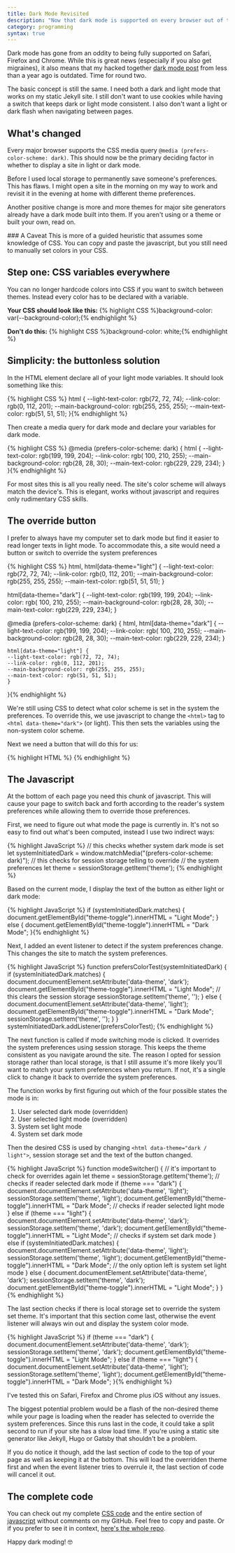 ```yaml
---
title: Dark Mode Revisited
description: "Now that dark mode is supported on every browser out of the box, implementing it with CSS has changed."
category: programming
syntax: true 
--- 
```


Dark mode has gone from an oddity to being fully supported on Safari, Firefox and Chrome. While this is great news (especially if you also get migraines), it also means that my hacked together [dark mode post](/blog/dark-mode "Adding Dark Mode to a Static Site") from less than a year ago is outdated. Time for round two. 

The basic concept is still the same. I need both a dark and light mode that works on my static Jekyll site. I still don't want to use cookies while having a switch that keeps dark or light mode consistent. I also don't want a light or dark flash when navigating between pages. 

## What's changed

Every major browser supports the CSS media query `@media (prefers-color-scheme: dark)`. This should now be the primary deciding factor in whether to display a site in light or dark mode. 

Before I used local storage to permanently save someone's preferences. This has flaws. I might open a site in the morning on my way to work and revisit it in the evening at home with different theme preferences. 

Another positive change is more and more themes for major site generators already have a dark mode built into them. If you aren't using or a theme or built your own, read on. 

<aside markdown=1> 
### A Caveat
This is more of a guided heuristic that assumes some knowledge of CSS. You can copy and paste the javascript, but you still need to manually set colors in your CSS.
</aside>

## Step one: CSS variables everywhere

You can no longer hardcode colors into CSS if you want to switch between themes. Instead every color has to be declared with a variable. 

**Your CSS should look like this:**
{% highlight CSS  %}background-color: var(--background-color);{% endhighlight %}

**Don't do this:**
 {% highlight CSS  %}background-color: white;{% endhighlight %}
 
## Simplicity: the buttonless solution 
 
In the HTML element declare all of your light mode variables. It should look something like this: 

{% highlight CSS  %}
html { 
	--light-text-color: rgb(72, 72, 74);
  	--link-color: rgb(0, 112, 201);
  	--main-background-color: rgb(255, 255, 255);
  	--main-text-color: rgb(51, 51, 51);
}{% endhighlight %}

Then create a media query for dark mode and declare your variables for dark mode.

{% highlight CSS  %}
@media (prefers-color-scheme: dark) {
	html {
		--light-text-color: rgb(199, 199, 204);
  		--link-color: rgb( 100, 210, 255);
  		--main-background-color: rgb(28, 28, 30);
  		--main-text-color: rgb(229, 229, 234);
	}
}{% endhighlight %}

For most sites this is all you really need. The site's color scheme  will always match the device's. This is elegant, works without javascript and requires only rudimentary CSS skills. 

## The override button 

I prefer to always have my computer set to dark mode but find it easier to read longer texts in light mode. To accommodate this, a site would need a button or switch to override the system preferences  

{% highlight CSS  %}
html, html[data-theme="light"] { 
	--light-text-color: rgb(72, 72, 74);
  	--link-color: rgb(0, 112, 201);
  	--main-background-color: rgb(255, 255, 255);
  	--main-text-color: rgb(51, 51, 51);
}

html[data-theme="dark"] {
		--light-text-color: rgb(199, 199, 204);
  		--link-color: rgb( 100, 210, 255);
  		--main-background-color: rgb(28, 28, 30);
  		--main-text-color: rgb(229, 229, 234);
	}

@media (prefers-color-scheme: dark) {
	html, html[data-theme="dark"] {
		--light-text-color: rgb(199, 199, 204);
  		--link-color: rgb( 100, 210, 255);
  		--main-background-color: rgb(28, 28, 30);
  		--main-text-color: rgb(229, 229, 234);
	}
	
	html[data-theme="light"] { 
	--light-text-color: rgb(72, 72, 74);
  	--link-color: rgb(0, 112, 201);
  	--main-background-color: rgb(255, 255, 255);
  	--main-text-color: rgb(51, 51, 51);
	}
}{% endhighlight %}

We're still using CSS to detect what color scheme is set in the system the preferences. To override this, we use javascript to change the `<html>` tag to `<html data-theme="dark">` (or light). This then sets the variables using the non-system color scheme. 

Next we need a button that will do this for us: 

{% highlight HTML %}
<a id="theme-toggle" onclick="modeSwitcher()" class="theme-toggle-button"></a>{% endhighlight %}

## The Javascript 

At the bottom of each page you need this chunk of javascript. This will cause your page to switch back and forth according to the reader's system preferences while allowing them to override those preferences. 

First, we need to figure out what mode the page is currently in. It's not so easy to find out what's been computed, instead I use two indirect ways: 

{% highlight JavaScript %}
// this checks whether system dark mode is set 
let systemInitiatedDark = window.matchMedia("(prefers-color-scheme: dark)"); 
// this checks for session storage telling to override
// the system preferences 
let theme = sessionStorage.getItem('theme');
{% endhighlight %}

Based on the current mode, I display the text of the button as either light or dark mode: 

{% highlight JavaScript %}
if (systemInitiatedDark.matches) {
	document.getElementById("theme-toggle").innerHTML = "Light Mode";
} else {
	document.getElementById("theme-toggle").innerHTML = "Dark Mode";
}{% endhighlight %}

Next, I added an event listener to detect if the system preferences change. This changes the site to match the system preferences. 

{% highlight JavaScript %}
function prefersColorTest(systemInitiatedDark) {
  if (systemInitiatedDark.matches) {
  	document.documentElement.setAttribute('data-theme', 'dark');		
   	document.getElementById("theme-toggle").innerHTML = "Light Mode";
   	// this clears the session storage 
   	sessionStorage.setItem('theme', '');
  } else {
  	document.documentElement.setAttribute('data-theme', 'light');
    document.getElementById("theme-toggle").innerHTML = "Dark Mode";
    sessionStorage.setItem('theme', '');
  }
}
systemInitiatedDark.addListener(prefersColorTest);
{% endhighlight %}

The next function is called if mode switching mode is clicked. It overrides the system preferences using session storage. This keeps the theme consistent as you navigate around the site. The reason I opted for session storage rather than local storage, is that I still assume it's more likely you'll want to match your system preferences when you return. If not, it's a single click to change it back to override the system preferences. 

The function works by first figuring out which of the four possible states the mode is in: 

1. User selected dark mode (overridden)   
2. User selected light mode (overridden)
3. System set light mode
4. System set dark mode 

Then the desired CSS is used by changing `<html data-theme="dark / light">`, session storage set and the text of the button changed.  

{% highlight JavaScript %}
function modeSwitcher() {
// it's important to check for overrides again 
	let theme = sessionStorage.getItem('theme');
	// checks if reader selected dark mode 
	if (theme === "dark") {
		document.documentElement.setAttribute('data-theme', 'light');
		sessionStorage.setItem('theme', 'light');
		document.getElementById("theme-toggle").innerHTML = "Dark Mode";
		// checks if reader selected light mode 
	}	else if (theme === "light") {
		document.documentElement.setAttribute('data-theme', 'dark');
		sessionStorage.setItem('theme', 'dark');
		document.getElementById("theme-toggle").innerHTML = "Light Mode";
		// checks if system set dark mode 
	} else if (systemInitiatedDark.matches) {	
		document.documentElement.setAttribute('data-theme', 'light');
		sessionStorage.setItem('theme', 'light');
		document.getElementById("theme-toggle").innerHTML = "Dark Mode";
		// the only option left is system set light mode
	} else {
		document.documentElement.setAttribute('data-theme', 'dark');
		sessionStorage.setItem('theme', 'dark');
		document.getElementById("theme-toggle").innerHTML = "Light Mode";
	}
}{% endhighlight %}

The last section checks if there is local storage set to override the system set theme. It's important that this section come last, otherwise the event listener will always win out and display the system color mode. 

{% highlight JavaScript %}
if (theme === "dark") {
	document.documentElement.setAttribute('data-theme', 'dark');
	sessionStorage.setItem('theme', 'dark');
	document.getElementById("theme-toggle").innerHTML = "Light Mode";
} else if (theme === "light") {
	document.documentElement.setAttribute('data-theme', 'light');
	sessionStorage.setItem('theme', 'light');
	document.getElementById("theme-toggle").innerHTML = "Dark Mode";
}{% endhighlight %}

I've tested this on Safari, Firefox and Chrome plus iOS without any issues. 

The biggest potential problem would be a flash of the non-desired theme while your page is loading when the reader has selected to override the system preferences. Since this runs last in the code, it could take a split second to run if your site has a slow load time. If you're using a static site generator like Jekyll, Hugo or Gatsby that shouldn't be a problem. 

If you do notice it though, add the last section of code to the top of your page as well as keeping it at the bottom. This will load the overridden theme first and when the event listener tries to overrule it, the last section of code will cancel it out. 

## The complete code 

You can check out my complete [CSS code](https://github.com/derekkedziora/derekkedziora.com/blob/master/css/main.scss) and the entire section of [javascript](https://github.com/derekkedziora/derekkedziora.com/blob/master/assets/scripts/mode-switcher.js)  without comments on my GitHub. Feel free to copy and paste. Or if you prefer to see it in context, [here's the whole repo](https://github.com/derekkedziora/derekkedziora.com). 

Happy dark moding! 🤓

